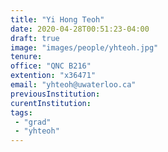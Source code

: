 ```yaml
---
title: "Yi Hong Teoh"
date: 2020-04-28T00:51:23-04:00
draft: true
image: "images/people/yhteoh.jpg"
tenure: 
office: "QNC B216"
extention: "x36471"
email: "yhteoh@uwaterloo.ca"
previousInstitution: 
curentInstitution: 
tags:
 - "grad"
 - "yhteoh"
---
```





